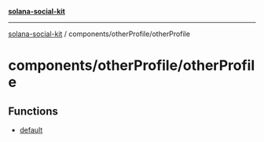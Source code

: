 [**solana-social-kit**](../../../README.md)

***

[solana-social-kit](../../../README.md) / components/otherProfile/otherProfile

# components/otherProfile/otherProfile

## Functions

- [default](functions/default.md)
